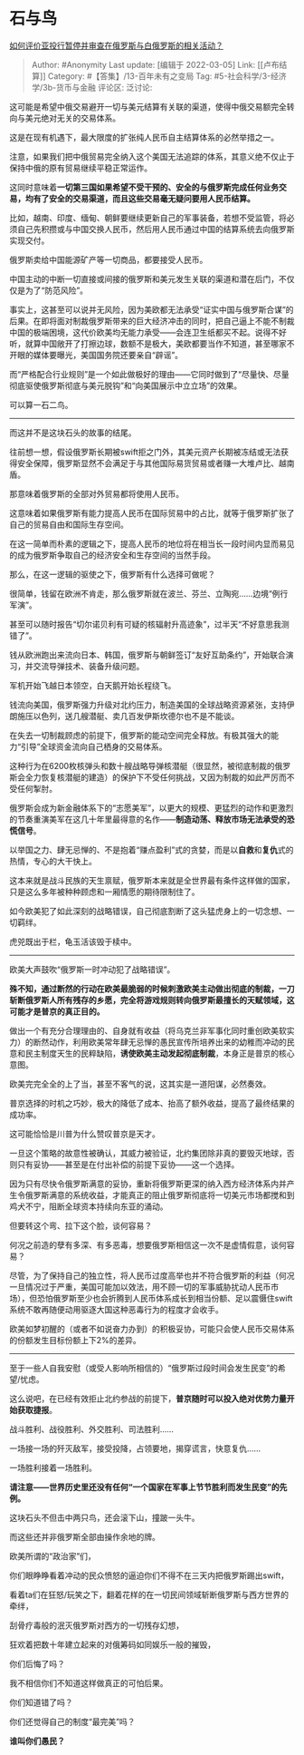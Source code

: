 # 石与鸟
[如何评价亚投行暂停并审查在俄罗斯与白俄罗斯的相关活动？](https://www.zhihu.com/question/519873338/answer/2374732045)

> Author: #Anonymity
> Last update: [编辑于 2022-03-05]
> Link: [[卢布结算]]
> Category: #【答集】/13-百年未有之变局
> Tag: #5-社会科学/3-经济学/3b-货币与金融
> 评论区:
> 泛讨论:

这可能是希望中俄交易避开一切与美元结算有关联的渠道，使得中俄交易额完全转向与美元绝对无关的交易体系。

这是在现有机遇下，最大限度的扩张纯人民币自主结算体系的必然举措之一。

注意，如果我们把中俄贸易完全纳入这个美国无法追踪的体系，其意义绝不仅止于保持中俄的原有贸易继续平稳正常运作。

这同时意味着**一切第三国如果希望不受干预的、安全的与俄罗斯完成任何业务交易，均有了安全的交易渠道，而且这些交易毫无疑问要用人民币结算。**

比如，越南、印度、缅甸、朝鲜要继续更新自己的军事装备，若想不受监管，将必须自己先积攒或与中国交换人民币，然后用人民币通过中国的结算系统去向俄罗斯实现交付。

俄罗斯卖给中国能源矿产等一切商品，都要接受人民币。

中国主动的中断一切直接或间接的俄罗斯和美元发生关联的渠道和潜在后门，不仅仅是为了“防范风险”。

事实上，这甚至可以说并无风险，因为美欧都无法承受“证实中国与俄罗斯合谋”的后果。在即将面对制裁俄罗斯带来的巨大经济冲击的同时，把自己逼上不能不制裁中国的极端困境，这代价欧美均无能力承受——会连卫生纸都买不起。说得不好听，就算中国敞开了打擦边球，数额不是极大，美欧都要当作不知道，甚至哪家不开眼的媒体要曝光，美国国务院还要亲自“辟谣”。

而“严格配合行业规则”是一个如此做极好的理由——它同时做到了“尽量快、尽量彻底驱使俄罗斯彻底与美元脱钩”和“向美国展示中立立场”的效果。

可以算一石二鸟。

---

而这并不是这块石头的故事的结尾。

往前想一想，假设俄罗斯长期被swift拒之门外，其美元资产长期被冻结或无法获得安全保障，俄罗斯显然不会满足于与其他国际易货贸易或者赚一大堆卢比、越南盾。

那意味着俄罗斯的全部对外贸易都将使用人民币。

这意味着如果俄罗斯有能力提高人民币在国际贸易中的占比，就等于俄罗斯扩张了自己的贸易自由和国际生存空间。

在这一简单而朴素的逻辑之下，提高人民币的地位将在相当长一段时间内显而易见的成为俄罗斯争取自己的经济安全和生存空间的当然手段。

那么，在这一逻辑的驱使之下，俄罗斯有什么选择可做呢？

很简单，钱留在欧洲不肯走，那么俄罗斯就在波兰、芬兰、立陶宛……边境“例行军演”。

甚至可以随时报告“切尔诺贝利有可疑的核辐射升高迹象”，过半天“不好意思我测错了”。

钱从欧洲跑出来流向日本、韩国，俄罗斯与朝鲜签订“友好互助条约”，开始联合演习，并交流导弹技术、装备升级问题。

军机开始飞越日本领空，白天鹅开始长程绕飞。

钱流向美国，俄罗斯强力升级对北约压力，制造美国的全球战略资源紧张，支持伊朗施压以色列，送几艘潜艇、卖几百发伊斯坎德尔也不是不能谈。

在失去一切制裁顾虑的前提下，俄罗斯的能动空间完全释放。有极其强大的能力“引导”全球资金流向自己栖身的交易体系。

这种行为在6200枚核弹头和数十艘战略导弹核潜艇（很显然，被彻底制裁的俄罗斯会全力恢复核潜艇的建造）的保护下不受任何挑战，又因为制裁的如此严厉而不受任何掣肘。

俄罗斯会成为新金融体系下的“志愿美军”，以更大的规模、更猛烈的动作和更激烈的节奏重演美军在这几十年里最得意的名作——**制造动荡、释放市场无法承受的恐慌信号**。

以举国之力、肆无忌惮的、不是抱着“赚点盈利”式的贪婪，而是以**自救**和**复仇**式的热情，专心的大干快上。

这本来就是战斗民族的天生禀赋，俄罗斯本来就是全世界最有条件这样做的国家，只是这么多年被种种顾虑和一厢情愿的期待限制住了。

如今欧美犯了如此深刻的战略错误，自己彻底割断了这头猛虎身上的一切念想、一切羁绊。

虎兕既出于栏，龟玉活该毁于椟中。

---

欧美大声鼓吹“俄罗斯一时冲动犯了战略错误”。

**殊不知，通过断然的行动在欧美最脆弱的时候刺激欧美主动做出彻底的制裁，一刀斩断俄罗斯人所有残存的乡愿，完全将游戏规则转向俄罗斯最擅长的天赋领域，这可能才是普京的真正目的。**

做出一个有充分合理理由的、自身就有收益（将乌克兰非军事化同时重创欧美软实力）的断然动作，利用欧美常年肆无忌惮的愚民宣传所培养出来的幼稚而冲动的民意和民主制度天生的民粹缺陷，**诱使欧美主动发起彻底制裁**，本身正是普京的核心意图。

欧美完完全全的上了当，甚至不客气的说，这其实是一道阳谋，必然奏效。

普京选择的时机之巧妙，极大的降低了成本、抬高了额外收益，提高了最终结果的成功率。

这可能恰恰是川普为什么赞叹普京是天才。

一旦这个策略的故意性被确认，其威力被验证，北约集团除非真的要毁灭地球，否则只有妥协——甚至是在付出补偿的前提下妥协——这一个选择。

因为只有尽快令俄罗斯满意的妥协，重新将俄罗斯更深的纳入西方经济体系内并产生令俄罗斯满意的系统收益，才能真正的阻止俄罗斯彻底将一切美元市场都搅和到鸡犬不宁，阻断全球资本持续向东亚的涌动。

但要转这个弯、拉下这个脸，谈何容易？

何况之前造的孽有多深、有多恶毒，想要俄罗斯相信这一次不是虚情假意，谈何容易？

尽管，为了保持自己的独立性，将人民币过度高举也并不符合俄罗斯的利益（何况一旦情况过于严重，美国可能加以效法，用不顾一切的军事威胁扰动人民币市场），但恐怕俄罗斯至少也会折腾到人民币体系成长到相当份额、足以震慑住swift系统不敢再随便动用驱逐大国这种恶毒行为的程度才会收手。

欧美如梦初醒的（或者不如说奋力办到）的积极妥协，可能只会使人民币交易体系的份额发生目标份额上下2%的差异。

---

至于一些人自我安慰（或受人影响所相信的）“俄罗斯过段时间会发生民变”的希望/忧虑。

这么说吧，在已经有效拒止北约参战的前提下，**普京随时可以投入绝对优势力量开始获取捷报**。

战斗胜利、战役胜利、外交胜利、司法胜利……

一场接一场的歼灭敌军，接受投降，占领要地，揭穿谎言，快意复仇……

一场胜利接着一场胜利。

**请注意——世界历史里还没有任何“一个国家在军事上节节胜利而发生民变”的先例。**

这块石头不但击中两只鸟，还会滚下山，撞跛一头牛。

而这些还并非俄罗斯全部由操作余地的牌。

欧美所谓的“政治家”们，

你们眼睁睁看着冲动的民众愤怒的逼迫你们不得不在三天内把俄罗斯踢出swift，

看着ta们在狂怒/玩笑之下，翻着花样的在一切民间领域斩断俄罗斯与西方世界的牵绊，

刮骨疗毒般的泯灭俄罗斯对西方的一切残存幻想，

狂欢着把数十年建立起来的对俄筹码如同娱乐一般的摧毁，

你们后悔了吗？

我不相信你们不知道这样做真正的可怕后果。

你们知道错了吗？

你们还觉得自己的制度“最完美”吗？

**谁叫你们愚民？**
